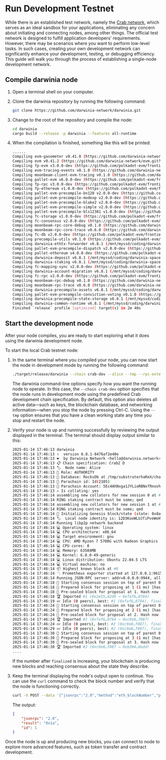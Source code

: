 # Run Development Testnet

While there is an established test network, namely the [Crab network](./crab.md), which serves as an ideal sandbox for your applications, eliminating any concern about initiating and connecting nodes, among other things. The official test network is designed to fulfill application developers' requirements. However, there may be scenarios where you want to perform low-level tasks. In such cases, creating your own development network can significantly enhance your development, testing, or debugging efficiency. This guide will walk you through the process of establishing a single-node development network.

## Compile darwinia node

1. Open a terminal shell on your computer.
2. Clone the darwinia repository by running the following command:
    
    ```bash
    git clone https://github.com/darwinia-network/darwinia.git
    ```
    
3. Change to the root of the repository and compile the node:
    
    ```bash
    cd darwinia
    cargo build --release -p darwinia --features all-runtime
    ```
    
4. When the compilation is finished, something like this will be printed:
    
    ```bash
    ......
    Compiling evm-gasometer v0.41.0 (https://github.com/darwinia-network/evm.git?branch=stable2407#b1e92a28)
    Compiling evm v0.41.2 (https://github.com/darwinia-network/evm.git?branch=stable2407#b1e92a28)
    Compiling fp-evm v3.0.0-dev (https://github.com/polkadot-evm/frontier?branch=stable2407#2e219e17)
    Compiling evm-tracing-events v0.1.0 (https://github.com/darwinia-network/moonbeam?branch=stable2407#a816c21a)
    Compiling moonbeam-client-evm-tracing v0.1.0 (https://github.com/darwinia-network/moonbeam?branch=stable2407#a816c21a)
    Compiling pallet-evm v6.0.0-dev (https://github.com/polkadot-evm/frontier?branch=stable2407#2e219e17)
    Compiling fp-rpc v3.0.0-dev (https://github.com/polkadot-evm/frontier?branch=stable2407#2e219e17)
    Compiling fp-ethereum v1.0.0-dev (https://github.com/polkadot-evm/frontier?branch=stable2407#2e219e17)
    Compiling pallet-evm-precompile-bn128 v2.0.0-dev (https://github.com/polkadot-evm/frontier?branch=stable2407#2e219e17)
    Compiling pallet-evm-precompile-modexp v2.0.0-dev (https://github.com/polkadot-evm/frontier?branch=stable2407#2e219e17)
    Compiling pallet-evm-precompile-blake2 v2.0.0-dev (https://github.com/polkadot-evm/frontier?branch=stable2407#2e219e17)
    Compiling pallet-evm-precompile-simple v2.0.0-dev (https://github.com/polkadot-evm/frontier?branch=stable2407#2e219e17)
    Compiling pallet-evm-precompile-bls12381 v1.0.0-dev (https://github.com/polkadot-evm/frontier?branch=stable2407#2e219e17)
    Compiling fc-storage v1.0.0-dev (https://github.com/polkadot-evm/frontier?branch=stable2407#2e219e17)
    Compiling fc-consensus v2.0.0-dev (https://github.com/polkadot-evm/frontier?branch=stable2407#2e219e17)
    Compiling moonbeam-rpc-core-debug v0.1.0 (https://github.com/darwinia-network/moonbeam?branch=stable2407#a816c21a)
    Compiling moonbeam-rpc-core-trace v0.6.0 (https://github.com/darwinia-network/moonbeam?branch=stable2407#a816c21a)
    Compiling fc-db v2.0.0-dev (https://github.com/polkadot-evm/frontier?branch=stable2407#2e219e17)
    Compiling precompile-utils v0.1.0 (https://github.com/polkadot-evm/frontier?branch=stable2407#2e219e17)
    Compiling darwinia-ethtx-forwarder v6.8.1 (/mnt/myssd/coding/darwinia-space/darwinia/pallet/ethtx-forwarder)
    Compiling pallet-evm-precompile-dispatch v2.0.0-dev (https://github.com/polkadot-evm/frontier?branch=stable2407#2e219e17)
    Compiling pallet-ethereum v4.0.0-dev (https://github.com/polkadot-evm/frontier?branch=stable2407#2e219e17)
    Compiling darwinia-deposit v6.8.1 (/mnt/myssd/coding/darwinia-space/darwinia/pallet/deposit)
    Compiling darwinia-staking v6.8.1 (/mnt/myssd/coding/darwinia-space/darwinia/pallet/staking)
    Compiling fc-mapping-sync v2.0.0-dev (https://github.com/polkadot-evm/frontier?branch=stable2407#2e219e17)
    Compiling darwinia-account-migration v6.8.1 (/mnt/myssd/coding/darwinia-space/darwinia/pallet/account-migration)
    Compiling fc-rpc v2.0.0-dev (https://github.com/polkadot-evm/frontier?branch=stable2407#2e219e17)
    Compiling moonbeam-rpc-debug v0.1.0 (https://github.com/darwinia-network/moonbeam?branch=stable2407#a816c21a)
    Compiling moonbeam-rpc-trace v0.6.0 (https://github.com/darwinia-network/moonbeam?branch=stable2407#a816c21a)
    Compiling darwinia-precompile-assets v6.8.1 (/mnt/myssd/coding/darwinia-space/darwinia/precompile/assets)
    Compiling pallet-evm-precompile-conviction-voting v0.1.0 (https://github.com/darwinia-network/moonbeam?branch=stable2407#a816c21a)
    Compiling darwinia-precompile-state-storage v6.8.1 (/mnt/myssd/coding/darwinia-space/darwinia/precompile/state-storage)
    Compiling darwinia-common-runtime v6.8.1 (/mnt/myssd/coding/darwinia-space/darwinia/runtime/common)
    Finished `release` profile [optimized] target(s) in 2m 40s
    ```
    

## Start the development node

After your node compiles, you are ready to start exploring what it does using the darwinia development node.

To start the local Crab testnet node:

1. In the same terminal where you compiled your node, you can now start the node in development mode by running the following command:
    
	```bash
	./target/release/darwinia --chain crab-dev --alice --tmp --rpc-external --rpc-cors all --unsafe-force-node-key-generation
	```

	The darwinia command-line options specify how you want the running node to operate. In this case, the `--chain crab-dev` option specifies that the node runs in development mode using the predefined Crab development chain specification. By default, this option also deletes all active data—such as keys, the blockchain database, and networking information—when you stop the node by pressing Ctrl-C. Using the `--tmp` option ensures that you have a clean working state any time you stop and restart the node.
    
2. Verify your node is up and running successfully by reviewing the output displayed in the terminal. The terminal should display output similar to this:
    
    ```bash
    2025-01-14 17:46:13 darwinia    
    2025-01-14 17:46:13 ✌️  version 6.8.1-8476af2e40e    
    2025-01-14 17:46:13 ❤️  by Darwinia Network <hello@darwinia.network>, 2018-2025    
    2025-01-14 17:46:13 📋 Chain specification: Crab2 D    
    2025-01-14 17:46:13 🏷  Node name: Alice    
    2025-01-14 17:46:13 👤 Role: AUTHORITY    
    2025-01-14 17:46:13 💾 Database: RocksDb at /tmp/substraterhaReX/chains/crab2-d/db/full    
    2025-01-14 17:46:13 🪪 Parachain id: Id(2105)    
    2025-01-14 17:46:13 🧾 Parachain Account: 5Ec4AhNxga1JYLioRBNxfRnovheDELVbZTRSnKMgvSVPvNcN    
    2025-01-14 17:46:13 ✍️ Is collating: yes    
    2025-01-14 17:46:14 assembling new collators for new session 0 at #0    
    2025-01-14 17:46:14 RING staking contract must be some; qed    
    2025-01-14 17:46:14 assembling new collators for new session 1 at #0    
    2025-01-14 17:46:14 RING staking contract must be some; qed    
    2025-01-14 17:46:14 🔨 Initializing Genesis block/state (state: 0x8af4…8f61, header-hash: 0x2e55…42d9)    
    2025-01-14 17:46:14 🏷  Local node identity is: 12D3KooWLUJfiPveWoHTeEpN8MFypjoABVuuLPGahAjzqM7xn32C    
    2025-01-14 17:46:14 Running libp2p network backend    
    2025-01-14 17:46:14 💻 Operating system: linux    
    2025-01-14 17:46:14 💻 CPU architecture: x86_64    
    2025-01-14 17:46:14 💻 Target environment: gnu    
    2025-01-14 17:46:14 💻 CPU: AMD Ryzen 7 5700G with Radeon Graphics    
    2025-01-14 17:46:14 💻 CPU cores: 8    
    2025-01-14 17:46:14 💻 Memory: 63584MB    
    2025-01-14 17:46:14 💻 Kernel: 6.8.0-49-generic    
    2025-01-14 17:46:14 💻 Linux distribution: Ubuntu 22.04.5 LTS    
    2025-01-14 17:46:14 💻 Virtual machine: no    
    2025-01-14 17:46:14 📦 Highest known block at #0    
    2025-01-14 17:46:14 〽️ Prometheus exporter started at 127.0.0.1:9615    
    2025-01-14 17:46:14 Running JSON-RPC server: addr=0.0.0.0:9944, allowed origins=["*"]    
    2025-01-14 17:46:18 🙌 Starting consensus session on top of parent 0x2e5540a21c82b56c1c562c70bfd98e30a9b1f7646b0e8aff06415c833faf42d9 (#0)    
    2025-01-14 17:46:18 🎁 Prepared block for proposing at 1 (1 ms) [hash: 0xf2a26363dda74c26d61d8473f47bc8ba588a3015de0e5d7c047f99aaedd15b7c; parent_hash: 0x2e55…42d9; extrinsics (2): [0x0bf5…e66e, 0x7af7…7dc6]    
    2025-01-14 17:46:18 🔖 Pre-sealed block for proposal at 1. Hash now 0xfaf6737b21b49929fce65a138b839c79593d835cc679e967a3767d3f59bc0784, previously 0xf2a26363dda74c26d61d8473f47bc8ba588a3015de0e5d7c047f99aaedd15b7c.    
    2025-01-14 17:46:18 🏆 Imported #1 (0x2e55…42d9 → 0xfaf6…0784)    
    2025-01-14 17:46:19 💤 Idle (0 peers), best: #1 (0xfaf6…0784), finalized #1 (0xfaf6…0784), ⬇ 0 ⬆ 0    
    2025-01-14 17:46:24 🙌 Starting consensus session on top of parent 0xfaf6737b21b49929fce65a138b839c79593d835cc679e967a3767d3f59bc0784 (#1)    
    2025-01-14 17:46:24 🎁 Prepared block for proposing at 2 (1 ms) [hash: 0xf4c5189184dd79ba7203bbca689947a66729efb6c1f3ec078c0ef7d089189bbe; parent_hash: 0xfaf6…0784; extrinsics (2): [0x1dab…0d91, 0xa161…c06b]    
    2025-01-14 17:46:24 🔖 Pre-sealed block for proposal at 2. Hash now 0xc9e89c0b5cde3de6ddf7430c9f5951225aa06f906c27375002212b41acfef087, previously 0xf4c5189184dd79ba7203bbca689947a66729efb6c1f3ec078c0ef7d089189bbe.    
    2025-01-14 17:46:24 🏆 Imported #2 (0xfaf6…0784 → 0xc9e8…f087)    
    2025-01-14 17:46:24 💤 Idle (0 peers), best: #2 (0xc9e8…f087), finalized #2 (0xc9e8…f087), ⬇ 0 ⬆ 0    
    2025-01-14 17:46:29 💤 Idle (0 peers), best: #2 (0xc9e8…f087), finalized #2 (0xc9e8…f087), ⬇ 0 ⬆ 0    
    2025-01-14 17:46:30 🙌 Starting consensus session on top of parent 0xc9e89c0b5cde3de6ddf7430c9f5951225aa06f906c27375002212b41acfef087 (#2)    
    2025-01-14 17:46:30 🎁 Prepared block for proposing at 3 (1 ms) [hash: 0x7103a33c5a61eb4ed39eae641e4cca6414c56af6fbe19ce9bae9dcae46f1a1f9; parent_hash: 0xc9e8…f087; extrinsics (2): [0x8a2b…b767, 0xd967…8e1b]    
    2025-01-14 17:46:30 🔖 Pre-sealed block for proposal at 3. Hash now 0xb3048c2267eed86ec3703c0d80857304e124be3b757ab54207ceedbb4ec88edd, previously 0x7103a33c5a61eb4ed39eae641e4cca6414c56af6fbe19ce9bae9dcae46f1a1f9.    
    2025-01-14 17:46:30 🏆 Imported #3 (0xc9e8…f087 → 0xb304…8edd)    
    ....
    ```
    
    If the number after `finalized` is increasing, your blockchain is producing new blocks and reaching consensus about the state they describe.
    
3. Keep the terminal displaying the node's output open to continue. You can use the `curl` command to check the block number and verify that the node is functioning correctly.

    ```bash
    curl -X POST --data '{"jsonrpc":"2.0","method":"eth_blockNumber","params":[],"id":1}' -H "Content-Type: application/json" http://localhost:9944 | jq
    ```

    The output:

    ```json
    {
        "jsonrpc": "2.0",
        "result": "0x1a",
        "id": 1
    }
    ```

Once the node is up and producing new blocks, you can connect to node to explore more advanced features, such as token transfer and contract development.